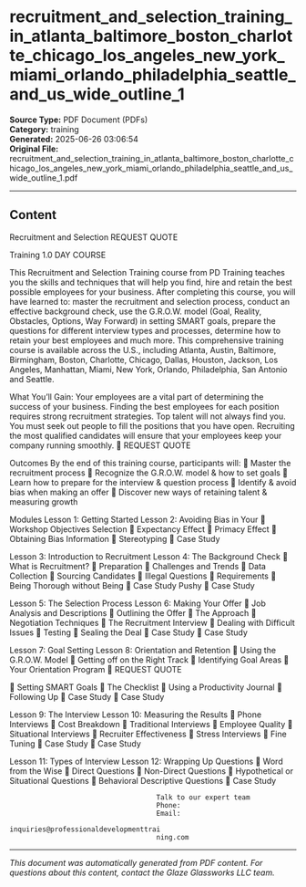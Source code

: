 ﻿# recruitment_and_selection_training_in_atlanta_baltimore_boston_charlotte_chicago_los_angeles_new_york_miami_orlando_philadelphia_seattle_and_us_wide_outline_1

**Source Type:** PDF Document (PDFs)  
**Category:** training  
**Generated:** 2025-06-26 03:06:54  
**Original File:** recruitment_and_selection_training_in_atlanta_baltimore_boston_charlotte_chicago_los_angeles_new_york_miami_orlando_philadelphia_seattle_and_us_wide_outline_1.pdf

---

## Content

Recruitment
and Selection                                                            REQUEST QUOTE



Training                                                                1.0 DAY COURSE




This Recruitment and Selection Training course from PD Training teaches you
the skills and techniques that will help you find, hire and retain the best
possible employees for your business.
After completing this course, you will have learned to: master the recruitment
and selection process, conduct an effective background check, use the
G.R.O.W. model (Goal, Reality, Obstacles, Options, Way Forward) in setting
SMART goals, prepare the questions for different interview types and
processes, determine how to retain your best employees and much more.
This comprehensive training course is available across the U.S., including
Atlanta, Austin, Baltimore, Birmingham, Boston, Charlotte, Chicago, Dallas,
Houston, Jackson, Los Angeles, Manhattan, Miami, New York, Orlando,
Philadelphia, San Antonio and Seattle.




What You’ll Gain:
Your employees are a vital part of determining the success of your business. Finding the
best employees for each position requires strong recruitment strategies. Top talent will not
always find you. You must seek out people to fill the positions that you have open.
Recruiting the most qualified candidates will ensure that your employees keep your
company running smoothly.
                                                                          REQUEST QUOTE




Outcomes
By the end of this training course, participants will:
    Master the recruitment process
    Recognize the G.R.O.W. model & how to set goals
    Learn how to prepare for the interview & question process
    Identify & avoid bias when making an offer
    Discover new ways of retaining talent & measuring growth




Modules
 Lesson 1: Getting Started               Lesson 2: Avoiding Bias in Your
    Workshop Objectives                 Selection
                                             Expectancy Effect
                                             Primacy Effect
                                             Obtaining Bias Information
                                             Stereotyping
                                             Case Study


 Lesson 3: Introduction to Recruitment   Lesson 4: The Background Check
    What is Recruitment?                    Preparation
    Challenges and Trends                   Data Collection
    Sourcing Candidates                     Illegal Questions
    Requirements                            Being Thorough without Being
    Case Study                                Pushy
                                             Case Study


 Lesson 5: The Selection Process         Lesson 6: Making Your Offer
    Job Analysis and Descriptions           Outlining the Offer
    The Approach                            Negotiation Techniques
    The Recruitment Interview               Dealing with Difficult Issues
    Testing                                 Sealing the Deal
    Case Study                              Case Study


 Lesson 7: Goal Setting                  Lesson 8: Orientation and Retention
    Using the G.R.O.W. Model                Getting off on the Right Track
    Identifying Goal Areas                  Your Orientation Program
                                                                       REQUEST QUOTE




      Setting SMART Goals                   The Checklist
      Using a Productivity Journal          Following Up
      Case Study                            Case Study


Lesson 9: The Interview                Lesson 10: Measuring the Results
   Phone Interviews                       Cost Breakdown
   Traditional Interviews                 Employee Quality
   Situational Interviews                 Recruiter Effectiveness
   Stress Interviews                      Fine Tuning
   Case Study                             Case Study


Lesson 11: Types of Interview          Lesson 12: Wrapping Up
Questions                                  Word from the Wise
   Direct Questions
   Non-Direct Questions
   Hypothetical or Situational
      Questions
   Behavioral Descriptive Questions
   Case Study




                                        Talk to our expert team
                                        Phone:
                                        Email:
                                        inquiries@professionaldevelopmenttrai
                                        ning.com

---

*This document was automatically generated from PDF content. For questions about this content, contact the Glaze Glassworks LLC team.*
